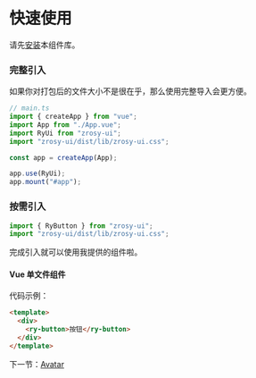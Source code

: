 # 快速使用

请先[安装](#/doc/install)本组件库。

### 完整引入

如果你对打包后的文件大小不是很在乎，那么使用完整导入会更方便。

```javascript
// main.ts
import { createApp } from "vue";
import App from "./App.vue";
import RyUi from "zrosy-ui";
import "zrosy-ui/dist/lib/zrosy-ui.css";

const app = createApp(App);

app.use(RyUi);
app.mount("#app");
```

### 按需引入

```javascript
import { RyButton } from "zrosy-ui";
import "zrosy-ui/dist/lib/zrosy-ui.css";
```

完成引入就可以使用我提供的组件啦。

#### Vue 单文件组件

代码示例：

```html
<template>
  <div>
    <ry-button>按钮</ry-button>
  </div>
</template>
```

下一节：[Avatar](#/doc/avatar)